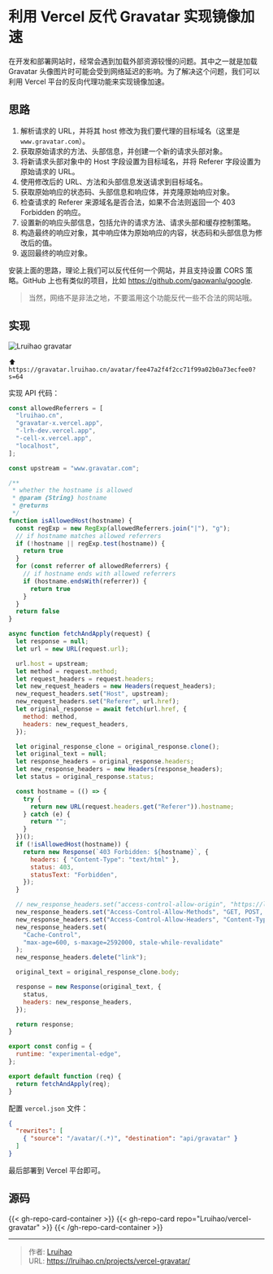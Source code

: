 # 利用 Vercel 反代 Gravatar 实现镜像加速


在开发和部署网站时，经常会遇到加载外部资源较慢的问题。其中之一就是加载 Gravatar 头像图片时可能会受到网络延迟的影响。为了解决这个问题，我们可以利用 Vercel 平台的反向代理功能来实现镜像加速。

<!--more-->

## 思路

1. 解析请求的 URL，并将其 host 修改为我们要代理的目标域名（这里是 `www.gravatar.com`）。
2. 获取原始请求的方法、头部信息，并创建一个新的请求头部对象。
3. 将新请求头部对象中的 Host 字段设置为目标域名，并将 Referer 字段设置为原始请求的 URL。
4. 使用修改后的 URL、方法和头部信息发送请求到目标域名。
5. 获取原始响应的状态码、头部信息和响应体，并克隆原始响应对象。
6. 检查请求的 Referer 来源域名是否合法，如果不合法则返回一个 403 Forbidden 的响应。
7. 设置新的响应头部信息，包括允许的请求方法、请求头部和缓存控制策略。
8. 构造最终的响应对象，其中响应体为原始响应的内容，状态码和头部信息为修改后的值。
9. 返回最终的响应对象。

安装上面的思路，理论上我们可以反代任何一个网站，并且支持设置 CORS 策略。GitHub 上也有类似的项目，比如 <https://github.com/gaowanlu/google>.

> 当然，网络不是非法之地，不要滥用这个功能反代一些不合法的网站哦。

## 实现

<img alt="Lruihao gravatar" src="https://gravatar.lruihao.cn/avatar/fee47a2f4f2cc71f99a02b0a73ecfee0?s=128" />

⬆️ `https://gravatar.lruihao.cn/avatar/fee47a2f4f2cc71f99a02b0a73ecfee0?s=64`

实现 API 代码：

```js {title="api/gravatar.js"}
const allowedReferrers = [
  "lruihao.cn",
  "gravatar-x.vercel.app",
  "-lrh-dev.vercel.app",
  "-cell-x.vercel.app",
  "localhost",
];

const upstream = "www.gravatar.com";

/**
 * whether the hostname is allowed
 * @param {String} hostname 
 * @returns 
 */
function isAllowedHost(hostname) {
  const regExp = new RegExp(allowedReferrers.join("|"), "g");
  // if hostname matches allowed referrers
  if (!hostname || regExp.test(hostname)) {
    return true
  }
  for (const referrer of allowedReferrers) {
    // if hostname ends with allowed referrers
    if (hostname.endsWith(referrer)) {
      return true
    }
  }
  return false
}

async function fetchAndApply(request) {
  let response = null;
  let url = new URL(request.url);

  url.host = upstream;
  let method = request.method;
  let request_headers = request.headers;
  let new_request_headers = new Headers(request_headers);
  new_request_headers.set("Host", upstream);
  new_request_headers.set("Referer", url.href);
  let original_response = await fetch(url.href, {
    method: method,
    headers: new_request_headers,
  });

  let original_response_clone = original_response.clone();
  let original_text = null;
  let response_headers = original_response.headers;
  let new_response_headers = new Headers(response_headers);
  let status = original_response.status;

  const hostname = (() => {
    try {
      return new URL(request.headers.get("Referer")).hostname;
    } catch (e) {
      return "";
    }
  })();
  if (!isAllowedHost(hostname)) {
    return new Response(`403 Forbidden: ${hostname}`, {
      headers: { "Content-Type": "text/html" },
      status: 403,
      statusText: "Forbidden",
    });
  }

  // new_response_headers.set("access-control-allow-origin", "https://lruihao.cn");
  new_response_headers.set("Access-Control-Allow-Methods", "GET, POST, OPTIONS");
  new_response_headers.set("Access-Control-Allow-Headers", "Content-Type");
  new_response_headers.set(
    "Cache-Control",
    "max-age=600, s-maxage=2592000, stale-while-revalidate"
  );
  new_response_headers.delete("link");

  original_text = original_response_clone.body;

  response = new Response(original_text, {
    status,
    headers: new_response_headers,
  });

  return response;
}

export const config = {
  runtime: "experimental-edge",
};

export default function (req) {
  return fetchAndApply(req);
}
```

配置 `vercel.json` 文件：

```json {title="vercel.json"}
{
  "rewrites": [
    { "source": "/avatar/(.*)", "destination": "api/gravatar" }
  ]
}
```

最后部署到 Vercel 平台即可。

## 源码

{{< gh-repo-card-container >}}
  {{< gh-repo-card repo="Lruihao/vercel-gravatar" >}}
{{< /gh-repo-card-container >}}


---

> 作者: [Lruihao](https://github.com/Lruihao)  
> URL: https://lruihao.cn/projects/vercel-gravatar/  

